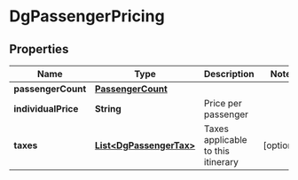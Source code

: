 

# DgPassengerPricing


## Properties

| Name | Type | Description | Notes |
|------------ | ------------- | ------------- | -------------|
|**passengerCount** | [**PassengerCount**](PassengerCount.md) |  |  |
|**individualPrice** | **String** | Price per passenger |  |
|**taxes** | [**List&lt;DgPassengerTax&gt;**](DgPassengerTax.md) | Taxes applicable to this itinerary |  [optional] |



